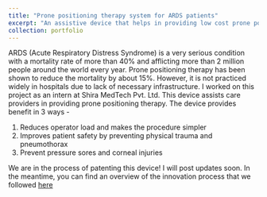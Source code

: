 ```yaml
---
title: "Prone positioning therapy system for ARDS patients"
excerpt: "An assistive device that helps in providing low cost prone positioning therapy for patients suffering from ARDS<br/><img src='/images/500x300.png'>"
collection: portfolio
---
```

ARDS (Acute Respiratory Distress Syndrome) is a very serious condition with a mortality rate of more than 40% and afflicting more than 2 million people around the world every year. Prone positioning therapy has been shown to reduce the mortality by about 15%. However, it is not practiced widely in hospitals due to lack of necessary infrastructure. 
I worked on this project as an intern at Shira MedTech Pvt. Ltd. This device assists care providers in providing prone positioning therapy. The device provides benefit in 3 ways - 
1. Reduces operator load and makes the procedure simpler
2. Improves patient safety by preventing physical trauma and pneumothorax
3. Prevent pressure sores and corneal injuries

We are in the process of patenting this device! I will post updates soon. In the meantime, you can find an overview of the innovation process that we followed [here](https://adarshsomayaji.github.io/files/Intern_PPT.pdf) 
